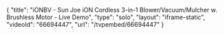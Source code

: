 {
    "title": "iONBV - Sun Joe iON Cordless 3-in-1 Blower\/Vacuum\/Mulcher w. Brushless Motor - Live Demo",
    "type": "solo",
    "layout": "iframe-static",
    "videoId": "66694447",
    "url": "\/tvpembed\/66694447"
}